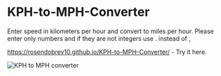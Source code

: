 # KPH-to-MPH-Converter
Enter speed in kilometers per hour and convert to miles per hour.
Please enter only numbers and if they are not integers use . instead of ,

https://rosendobrev10.github.io/KPH-to-MPH-Converter/ - Try it here.

![KPH to MPH converter](https://user-images.githubusercontent.com/104829819/202444192-c7bed807-147e-4a70-9f5e-97126308f2d2.png)
